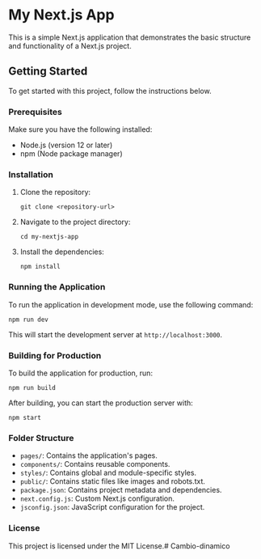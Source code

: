 # My Next.js App

This is a simple Next.js application that demonstrates the basic structure and functionality of a Next.js project.

## Getting Started

To get started with this project, follow the instructions below.

### Prerequisites

Make sure you have the following installed:

- Node.js (version 12 or later)
- npm (Node package manager)

### Installation

1. Clone the repository:

   ```
   git clone <repository-url>
   ```

2. Navigate to the project directory:

   ```
   cd my-nextjs-app
   ```

3. Install the dependencies:

   ```
   npm install
   ```

### Running the Application

To run the application in development mode, use the following command:

```
npm run dev
```

This will start the development server at `http://localhost:3000`.

### Building for Production

To build the application for production, run:

```
npm run build
```

After building, you can start the production server with:

```
npm start
```

### Folder Structure

- `pages/`: Contains the application's pages.
- `components/`: Contains reusable components.
- `styles/`: Contains global and module-specific styles.
- `public/`: Contains static files like images and robots.txt.
- `package.json`: Contains project metadata and dependencies.
- `next.config.js`: Custom Next.js configuration.
- `jsconfig.json`: JavaScript configuration for the project.

### License

This project is licensed under the MIT License.#   C a m b i o - d i n a m i c o  
 
